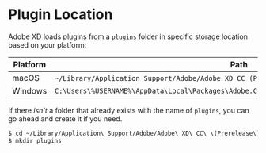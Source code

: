 # Plugin Location

Adobe XD loads plugins from a `plugins` folder in specific storage location based on your platform:

Platform | Path
---------|-----------
macOS    | `~/Library/Application Support/Adobe/Adobe XD CC (Prerelease)/`  (note: ~/Library, not /Library)
Windows  |  `C:\Users\%USERNAME%\AppData\Local\Packages\Adobe.CC.XD.Prerelease_adky2gkssdxte\LocalState\`

If there _isn't_ a folder that already exists with the name of `plugins`, you can go ahead and create it if you need.

```bash
$ cd ~/Library/Application\ Support/Adobe/Adobe\ XD\ CC\ \(Prerelease\)/
$ mkdir plugins
```
